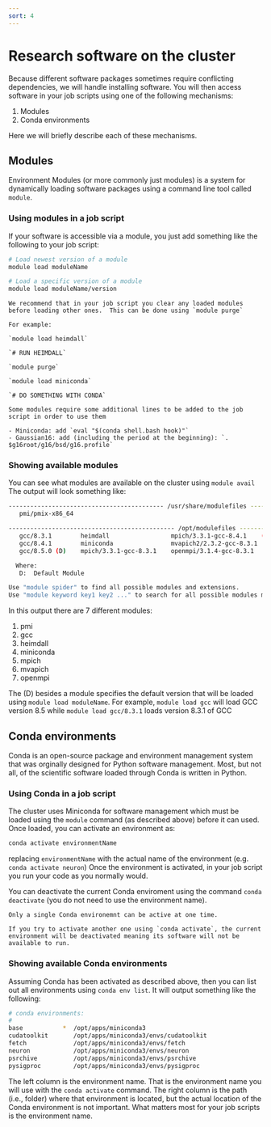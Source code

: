 ```yaml
---
sort: 4
---
```


# Research software on the cluster

Because different software packages sometimes require conflicting dependencies, we will handle installing software.  You will then
access software in your job scripts using one of the following mechanisms:

1. Modules
2. Conda environments

Here we will briefly describe each of these mechanisms.

## Modules

Environment Modules (or more commonly just modules) is a system for dynamically loading software packages using a command line tool called `module`.

### Using modules in a job script
If your software is accessible via a module, you just add something like the following to your job script:

```bash
# Load newest version of a module
module load moduleName

# Load a specific version of a module
module load moduleName/version
```

```note
We recommend that in your job script you clear any loaded modules before loading other ones.  This can be done using `module purge`

For example:

`module load heimdall`

`# RUN HEIMDALL`

`module purge`

`module load miniconda`

`# DO SOMETHING WITH CONDA`

```

```note
Some modules require some additional lines to be added to the job script in order to use them

- Miniconda: add `eval "$(conda shell.bash hook)"`
- Gaussian16: add (including the period at the beginning): `. $g16root/g16/bsd/g16.profile`
```

### Showing available modules

You can see what modules are available on the cluster using `module avail`  The output will look something like:

```bash
------------------------------------------- /usr/share/modulefiles -------------------------------------------
   pmi/pmix-x86_64

---------------------------------------------- /opt/modulefiles ----------------------------------------------
   gcc/8.3.1        heimdall                 mpich/3.3.1-gcc-8.4.1    (D)    openmpi/3.1.4-gcc-8.4.1
   gcc/8.4.1        miniconda                mvapich2/2.3.2-gcc-8.3.1        openmpi/4.0.2-gcc-8.3.1
   gcc/8.5.0 (D)    mpich/3.3.1-gcc-8.3.1    openmpi/3.1.4-gcc-8.3.1         openmpi/4.0.2-gcc-8.4.1 (D)

  Where:
   D:  Default Module

Use "module spider" to find all possible modules and extensions.
Use "module keyword key1 key2 ..." to search for all possible modules matching any of the "keys".
```

In this output there are 7 different modules:

1. pmi
2. gcc
3. heimdall
4. miniconda
5. mpich
6. mvapich
7. openmpi

The (D) besides a module specifies the default version that will be loaded using `module load moduleName`.
For example, `module load gcc` will load GCC version 8.5 while `module load gcc/8.3.1` loads version 8.3.1 of GCC

## Conda environments

Conda is an open-source package and environment management system that was orginally designed for Python software management.  Most, but not all, of the scientific software 
loaded through Conda is written in Python.  

### Using Conda in a job script

The cluster uses Miniconda for software management which must be loaded using the `module` command (as described above) before it can used.
Once loaded, you can activate an environment as:

```bash
conda activate environmentName
```

replacing `environmentName` with the actual name of the environment (e.g. `conda activate neuron`)
Once the environment is activated, in your job script you run your code as you normally would.

You can deactivate the current Conda enviroment using the command `conda deactivate` (you do not need to use the environment name).

```note
Only a single Conda environemnt can be active at one time.  

If you try to activate another one using `conda activate`, the current environment will be deactivated meaning its software will not be available to run.
```

### Showing available Conda environments

Assuming Conda has been activated as described above, then you can list out all environments using `conda env list`.  It will output something like the following:

```bash
# conda environments:
#
base           *  /opt/apps/miniconda3
cudatoolkit       /opt/apps/miniconda3/envs/cudatoolkit
fetch             /opt/apps/miniconda3/envs/fetch
neuron            /opt/apps/miniconda3/envs/neuron
psrchive          /opt/apps/miniconda3/envs/psrchive
pysigproc         /opt/apps/miniconda3/envs/pysigproc
```

The left column is the environment name.  That is the environment name you will use with the `conda activate` command. 
The right column is the path (i.e., folder) where that environment is located, but the actual location of the 
Conda environment is not important.  What matters most for your job scripts is the environment name.